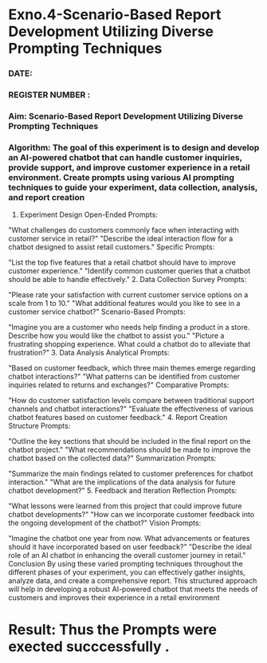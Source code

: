 # Exno.4-Scenario-Based Report Development Utilizing Diverse Prompting Techniques
### DATE:                                                                            
### REGISTER NUMBER : 
### Aim: Scenario-Based Report Development Utilizing Diverse Prompting Techniques
### Algorithm:  The goal of this experiment is to design and develop an AI-powered chatbot that can handle customer inquiries, provide support, and improve customer experience in a retail environment. Create prompts using various AI prompting techniques to guide your experiment, data collection, analysis, and report creation
1. Experiment Design
Open-Ended Prompts:

"What challenges do customers commonly face when interacting with customer service in retail?"
"Describe the ideal interaction flow for a chatbot designed to assist retail customers."
Specific Prompts:

"List the top five features that a retail chatbot should have to improve customer experience."
"Identify common customer queries that a chatbot should be able to handle effectively."
2. Data Collection
Survey Prompts:

"Please rate your satisfaction with current customer service options on a scale from 1 to 10."
"What additional features would you like to see in a customer service chatbot?"
Scenario-Based Prompts:

"Imagine you are a customer who needs help finding a product in a store. Describe how you would like the chatbot to assist you."
"Picture a frustrating shopping experience. What could a chatbot do to alleviate that frustration?"
3. Data Analysis
Analytical Prompts:

"Based on customer feedback, which three main themes emerge regarding chatbot interactions?"
"What patterns can be identified from customer inquiries related to returns and exchanges?"
Comparative Prompts:

"How do customer satisfaction levels compare between traditional support channels and chatbot interactions?"
"Evaluate the effectiveness of various chatbot features based on customer feedback."
4. Report Creation
Structure Prompts:

"Outline the key sections that should be included in the final report on the chatbot project."
"What recommendations should be made to improve the chatbot based on the collected data?"
Summarization Prompts:

"Summarize the main findings related to customer preferences for chatbot interaction."
"What are the implications of the data analysis for future chatbot development?"
5. Feedback and Iteration
Reflection Prompts:

"What lessons were learned from this project that could improve future chatbot developments?"
"How can we incorporate customer feedback into the ongoing development of the chatbot?"
Vision Prompts:

"Imagine the chatbot one year from now. What advancements or features should it have incorporated based on user feedback?"
"Describe the ideal role of an AI chatbot in enhancing the overall customer journey in retail."
Conclusion
By using these varied prompting techniques throughout the different phases of your experiment, you can effectively gather insights, analyze data, and create a comprehensive report. This structured approach will help in developing a robust AI-powered chatbot that meets the needs of customers and improves their experience in a retail environment




# Result: Thus the Prompts were exected succcessfully .

